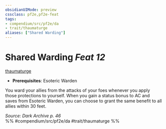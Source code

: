 ```yaml
---
obsidianUIMode: preview
cssclass: pf2e,pf2e-feat
tags:
- compendium/src/pf2e/da
- trait/thaumaturge
aliases: ["Shared Warding"]
---
```

# Shared Warding  *Feat 12*  
[thaumaturge](../../rules/traits/thaumaturge-da.md)  

- **Prerequisites**: Esoteric Warden

You ward your allies from the attacks of your foes whenever you apply those protections to yourself. When you gain a status bonus to AC and saves from Esoteric Warden, you can choose to grant the same benefit to all allies within 30 feet.

*Source: Dark Archive p. 46*  
%% #compendium/src/pf2e/da #trait/thaumaturge %%
